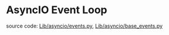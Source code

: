 # AsyncIO Event Loop

source code: [Lib/asyncio/events.py](https://github.com/python/cpython/blob/3.10/Lib/asyncio/events.py), [Lib/asyncio/base_events.py](https://github.com/python/cpython/blob/3.10/Lib/asyncio/base_events.py)


